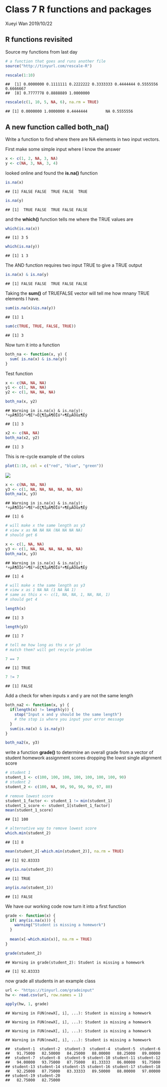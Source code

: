 Class 7 R functions and packages
================
Xueyi Wan
2019/10/22

## R functions revisited

Source my functions from last day

``` r
# a function that goes and runs another file
source("http://tinyurl.com/rescale-R")
```

``` r
rescale(1:10)
```

    ##  [1] 0.0000000 0.1111111 0.2222222 0.3333333 0.4444444 0.5555556 0.6666667
    ##  [8] 0.7777778 0.8888889 1.0000000

``` r
rescale(c(1, 10, 5, NA, 6), na.rm = TRUE)
```

    ## [1] 0.0000000 1.0000000 0.4444444        NA 0.5555556

## A new function called both\_na()

Write a function to find where there are NA elements in two input
vectors.

First make some simple input where I know the answer

``` r
x <- c(1, 2, NA, 3, NA)
y <- c(NA, 3, NA, 3, 4)
```

looked online and found the **is.na()** function

``` r
is.na(x)
```

    ## [1] FALSE FALSE  TRUE FALSE  TRUE

``` r
is.na(y)
```

    ## [1]  TRUE FALSE  TRUE FALSE FALSE

and the **which()** function tells me where the TRUE values are

``` r
which(is.na(x))
```

    ## [1] 3 5

``` r
which(is.na(y))
```

    ## [1] 1 3

The AND function requires two input TRUE to give a TRUE output

``` r
is.na(x) & is.na(y)
```

    ## [1] FALSE FALSE  TRUE FALSE FALSE

Taking the **sum()** of TRUEFALSE vector will tell me how mnany TRUE
elements I have.

``` r
sum(is.na(x)&is.na(y))
```

    ## [1] 1

``` r
sum(c(TRUE, TRUE, FALSE, TRUE))
```

    ## [1] 3

Now turn it into a function

``` r
both_na <- function(x, y) {
  sum( is.na(x) & is.na(y))
}
```

Test function

``` r
x <- c(NA, NA, NA)
y1 <- c(1, NA, NA)
y2 <- c(1, NA, NA, NA)
```

``` r
both_na(x, y2)
```

    ## Warning in is.na(x) & is.na(y): ³¤µÄ¶ÔÏó³¤¶È²»ÊÇ¶ÌµÄ¶ÔÏó³¤¶ÈµÄÕû±¶Êý

    ## [1] 3

``` r
x2 <- c(NA, NA)
both_na(x2, y2)
```

    ## [1] 3

This is re-cycle example of the colors

``` r
plot(1:10, col = c("red", "blue", "green"))
```

![](class07_files/figure-gfm/unnamed-chunk-14-1.png)<!-- -->

``` r
x <- c(NA, NA, NA)
y3 <- c(1, NA, NA, NA, NA, NA, NA)
both_na(x, y3)
```

    ## Warning in is.na(x) & is.na(y): ³¤µÄ¶ÔÏó³¤¶È²»ÊÇ¶ÌµÄ¶ÔÏó³¤¶ÈµÄÕû±¶Êý

    ## [1] 6

``` r
# will make x the same length as y3
# view x as NA NA NA (NA NA NA NA)
# should get 6

x <- c(1, NA, NA)
y3 <- c(1, NA, NA, NA, NA, NA, NA)
both_na(x, y3)
```

    ## Warning in is.na(x) & is.na(y): ³¤µÄ¶ÔÏó³¤¶È²»ÊÇ¶ÌµÄ¶ÔÏó³¤¶ÈµÄÕû±¶Êý

    ## [1] 4

``` r
# will make x the same length as y3
# view x as 1 NA NA (1 NA NA 1)
# same as this x <- c(1, NA, NA, 1, NA, NA, 1)
# should get 4
```

``` r
length(x)
```

    ## [1] 3

``` r
length(y3)
```

    ## [1] 7

``` r
# tell me how long as ths x or y3
# match them? will get recycle problem

7 == 7
```

    ## [1] TRUE

``` r
7 != 7
```

    ## [1] FALSE

Add a check for when inputs x and y are not the same length

``` r
both_na2 <- function(x, y) {
  if(length(x) != length(y)) {
    stop("Input x and y should be the same length")
    # the stop is where you input your error message
  }
  sum(is.na(x) & is.na(y))
}
```

``` r
both_na2(x, y3)
```

write a function **grade()** to determine an overall grade from a vector
of student homework assignment scores dropping the lowst single
alignment score

``` r
# student 1
student_1 <- c(100, 100, 100, 100, 100, 100, 100, 90)
# student 2
student_2 <- c(100, NA, 90, 90, 90, 90, 97, 80)
```

``` r
# remove lowest score
student_1_factor <- student_1 != min(student_1)
student_1_score <- student_1[student_1_factor]
mean(student_1_score)
```

    ## [1] 100

``` r
# alternative way to remove lowest score
which.min(student_2)
```

    ## [1] 8

``` r
mean(student_2[-which.min(student_2)], na.rm = TRUE)
```

    ## [1] 92.83333

``` r
any(is.na(student_2))
```

    ## [1] TRUE

``` r
any(is.na(student_1))
```

    ## [1] FALSE

We have our working code now turn it into a first function

``` r
grade <- function(x) {
  if( any(is.na(x))) {
    warning("Student is missing a homework")
  }
  
  mean(x[-which.min(x)], na.rm = TRUE)
}
```

``` r
grade(student_2)
```

    ## Warning in grade(student_2): Student is missing a homework

    ## [1] 92.83333

now grade all students in an example class

``` r
url <- "https://tinyurl.com/gradeinput"
hw <- read.csv(url, row.names = 1)
```

``` r
apply(hw, 1, grade)
```

    ## Warning in FUN(newX[, i], ...): Student is missing a homework
    
    ## Warning in FUN(newX[, i], ...): Student is missing a homework
    
    ## Warning in FUN(newX[, i], ...): Student is missing a homework
    
    ## Warning in FUN(newX[, i], ...): Student is missing a homework

    ##  student-1  student-2  student-3  student-4  student-5  student-6 
    ##   91.75000   82.50000   84.25000   88.00000   88.25000   89.00000 
    ##  student-7  student-8  student-9 student-10 student-11 student-12 
    ##   94.00000   93.75000   87.75000   81.33333   86.00000   91.75000 
    ## student-13 student-14 student-15 student-16 student-17 student-18 
    ##   92.25000   87.75000   83.33333   89.50000   88.00000   97.00000 
    ## student-19 student-20 
    ##   82.75000   82.75000
